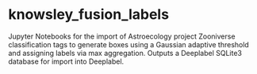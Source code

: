 # knowsley_fusion_labels
Jupyter Notebooks for the import of Astroecology project Zooniverse classification tags to generate boxes using a Gaussian adaptive threshold and assigning labels via max aggregation.
Outputs a Deeplabel SQLite3 database for import into Deeplabel.
